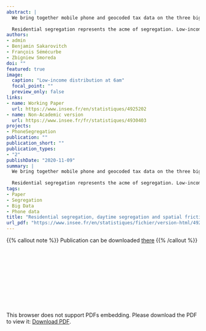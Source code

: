 ```yaml
---
abstract: |
  We bring together mobile phone and geocoded tax data on the three biggest French cities to shed a new light on segregation that accounts for population flows. Mobility being a key factor to reduce spatial segregation, we build a gravity model on an unprecedent scale to estimate the heterogeneity in travel costs.
  
  Residential segregation represents the acme of segregation. Low-income people spread more than high-income people during the day. Distance plays a key role to limit population flows. Low-income people live in neighbourhoods where the spatial frictions are strongest.
authors:
- admin
- Benjamin Sakarovitch
- François Sémécurbe
- Zbigniew Smoreda
doi: ""
featured: true
image:
  caption: "Low-income distribution at 6am"
  focal_point: ""
  preview_only: false
links:
- name: Working Paper
  url: https://www.insee.fr/en/statistiques/4925202
- name: Non-Academic version
  url: https://www.insee.fr/fr/statistiques/4930403
projects:
- PhoneSegregation
publication: ""
publication_short: ""
publication_types:
- "2"
publishDate: "2020-11-09"
summary: |
  We bring together mobile phone and geocoded tax data on the three biggest French cities to shed a new light on segregation that accounts for population flows. Mobility being a key factor to reduce spatial segregation, we build a gravity model on an unprecedent scale to estimate the heterogeneity in travel costs.
  
  Residential segregation represents the acme of segregation. Low-income people spread more than high-income people during the day. Distance plays a key role to limit population flows. Low-income people live in neighbourhoods where the spatial frictions are strongest.
tags:
- Paper
- Segregation
- Big Data
- Phone data
title: "Residential segregation, daytime segregation and spatial frictions: an analysis from mobile phone data"
url_pdf: "https://www.insee.fr/en/statistiques/fichier/version-html/4925202/G2020-12.pdf"
---
```


<!------ AUTRES OPTIONS POSSIBLES
url_code: '#'
url_dataset: '#'
url_pdf: "https://www.cairn.info/revue-idees-economiques-et-sociales-2015-2-page-14.htm"
url_poster: '#'
url_project: ""
url_slides: ""
url_source: '#'
url_video: '#'
slides: example
------>

{{% callout note %}}
Publication can be downloaded [there](https://www.insee.fr/en/statistiques/fichier/version-html/4925202/G2020-12.pdf)
{{% /callout %}}

<object data="/pdf/WPsegregation/G2020-12.pdf" type="application/pdf" width="700px" height="700px">
    <embed src="/pdf/WPsegregation/G2020-12.pdf">
        <p>This browser does not support PDFs embedding. Please download the PDF to view it: <a href="https://www.insee.fr/en/statistiques/fichier/version-html/4925202/G2020-12.pdf">Download PDF</a>.</p>
    </embed>
</object>



<!----
Supplementary notes can be added here, including [code and math](https://sourcethemes.com/academic/docs/writing-markdown-latex/).
------>

